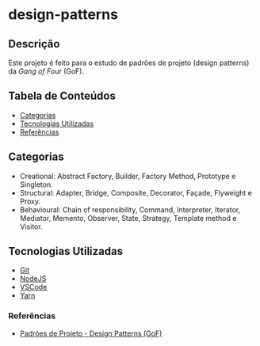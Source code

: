 # design-patterns

## Descrição

Este projeto é feito para o estudo de padrões de projeto (design patterns) da _Gang of Four_ (GoF).

## Tabela de Conteúdos

- [Categorias](#categorias)
- [Tecnologias Utilizadas](#tecnologias-utilizadas)
- [Referências](#referências)

## Categorias

- Creational: Abstract Factory, Builder, Factory Method, Prototype e Singleton.
- Structural: Adapter, Bridge, Composite, Decorator, Façade, Flyweight e Proxy.
- Behavioural: Chain of responsibility, Command, Interpreter, Iterator, Mediator, Memento, Observer, State, Strategy, Template method e Visitor.

## Tecnologias Utilizadas

- [Git](https://git-scm.com)
- [NodeJS](https://nodejs.org/en)
- [VSCode](https://code.visualstudio.com/)
- [Yarn](https://yarnpkg.com/)

### Referências

- [Padrões de Projeto - Design Patterns (GoF)](https://www.youtube.com/playlist?list=PLbIBj8vQhvm0VY5YrMrafWaQY2EnJ3j8H)

